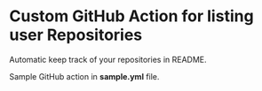 # Custom GitHub Action for listing user Repositories

Automatic keep track of your repositories in README.

Sample GitHub action in **sample.yml** file.
